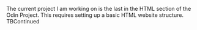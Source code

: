 The current project I am working on is the last in the HTML section of the Odin Project.
This requires setting up a basic HTML website structure.
TBContinued
